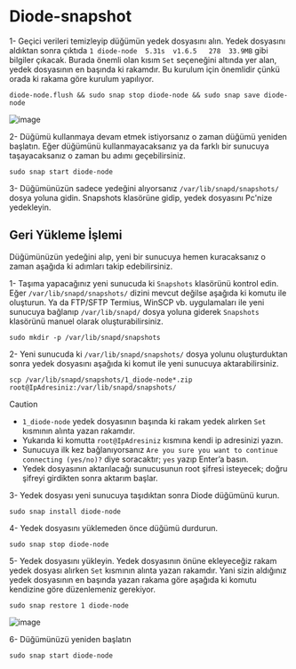 # Diode-snapshot


1- Geçici verileri temizleyip düğümün yedek dosyasını alın. Yedek dosyasını aldıktan sonra çıktıda ```1 diode-node  5.31s  v1.6.5   278  33.9MB``` gibi bilgiler çıkacak. Burada önemli olan kısım  ```Set``` seçeneğini altında yer alan, yedek dosyasının en başında ki rakamdır. Bu kurulum için önemlidir çünkü orada ki rakama göre kurulum yapılıyor.  

```Mask
diode-node.flush && sudo snap stop diode-node && sudo snap save diode-node
```

![image](https://github.com/user-attachments/assets/d11f073f-341a-4cb4-958e-91af1f94cd22)


2- Düğümü kullanmaya devam etmek istiyorsanız o zaman düğümü yeniden başlatın. Eğer düğümünü kullanmayacaksanız ya da farklı bir sunucuya taşayacaksanız o zaman bu adımı geçebilirsiniz.

```Mask
sudo snap start diode-node
```

3- Düğümünüzün sadece yedeğini alıyorsanız ```/var/lib/snapd/snapshots/``` dosya yoluna gidin. Snapshots klasörüne gidip, yedek dosyasını Pc'nize yedekleyin.


## Geri Yükleme İşlemi

Düğümünüzün yedeğini alıp, yeni bir sunucuya hemen kuracaksanız o zaman aşağıda ki adımları takip edebilirsiniz.

1- Taşıma yapacağınız yeni sunucuda ki ```Snapshots``` klasörünü kontrol edin. Eğer ```/var/lib/snapd/snapshots/``` dizini mevcut değilse aşağıda ki komutu ile oluşturun. Ya da FTP/SFTP Termius, WinSCP vb. uygulamaları ile yeni sunucuya bağlanıp ```/var/lib/snapd/``` dosya yoluna giderek ```Snapshots``` klasörünü manuel olarak oluşturabilirsiniz.

```Processing
sudo mkdir -p /var/lib/snapd/snapshots
```

2- Yeni sunucuda ki ```/var/lib/snapd/snapshots/``` dosya yolunu oluşturduktan sonra yedek dosyasını aşağıda ki komut ile yeni sunucuya aktarabilirsiniz.

```AMPL
scp /var/lib/snapd/snapshots/1_diode-node*.zip root@IpAdresiniz:/var/lib/snapd/snapshots/
```

> [!CAUTION]
> - ```1_diode-node``` yedek dosyasının başında ki rakam yedek alırken ```Set``` kısmının alınta yazan rakamdır.
> - Yukarıda ki komutta ```root@IpAdresiniz``` kısmına kendi ip adresinizi yazın.
> - Sunucuya ilk kez bağlanıyorsanız ```Are you sure you want to continue connecting (yes/no)?``` diye soracaktır; ```yes``` yazıp Enter’a basın.
> - Yedek dosyasının aktarılacağı sunucusunun root şifresi isteyecek; doğru şifreyi girdikten sonra aktarım başlar.

3- Yedek dosyası yeni sunucuya taşıdıktan sonra Diode düğümünü kurun.

```AL
sudo snap install diode-node
```

4- Yedek dosyasını yüklemeden önce düğümü durdurun.

```ABAP
sudo snap stop diode-node
```

5- Yedek dosyasını yükleyin. Yedek dosyasının önüne ekleyeceğiz rakam yedek dosyası alırken ```Set``` kısmının alınta yazan rakamdır. Yani sizin aldığınız yedek dosyasının en başında yazan rakama göre aşağıda ki komutu kendizine göre düzenlemeniz gerekiyor.

```Mask
sudo snap restore 1 diode-node
```

![image](https://github.com/user-attachments/assets/e283eaaf-9cd9-4eab-983d-deaa29c18a49)


6- Düğümünüzü yeniden başlatın

```Mask
sudo snap start diode-node
```











